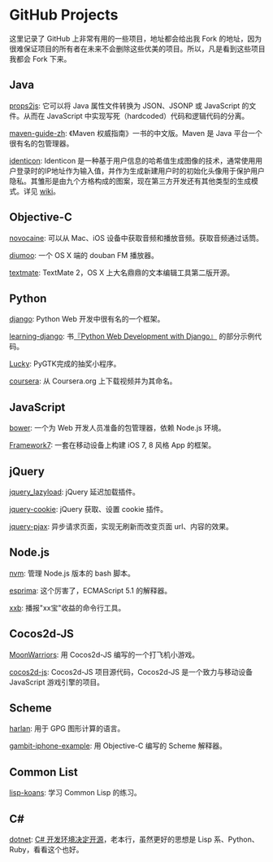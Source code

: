 GitHub Projects
===============

这里记录了 GitHub 上非常有用的一些项目，地址都会给出我 Fork 的地址，因为很难保证项目的所有者在未来不会删除这些优美的项目。所以，凡是看到这些项目我都会 Fork 下来。

Java
----

[props2js][1]: 它可以将 Java 属性文件转换为 JSON、JSONP 或 JavaScript 的文件。从而在 JavaScript 中实现写死（hardcoded）代码和逻辑代码的分离。

[maven-guide-zh][9]: 《Maven 权威指南》一书的中文版。Maven 是 Java 平台一个很有名的包管理器。

[identicon][12]: Identicon 是一种基于用户信息的哈希值生成图像的技术，通常使用用户登录时的IP地址作为输入值，并作为生成新建用户时的初始化头像用于保护用户隐私。其雏形是由九个方格构成的图案，现在第三方开发还有其他类型的生成模式。详见 [wiki][13]。

Objective-C
-----------

[novocaine][2]: 可以从 Mac、iOS 设备中获取音频和播放音频。获取音频通过话筒。

[diumoo][3]: 一个 OS X 端的 douban FM 播放器。

[textmate][18]: TextMate 2，OS X 上大名鼎鼎的文本编辑工具第二版开源。

Python
------

[django][4]: Python Web 开发中很有名的一个框架。

[learning-django][5]: 书[『Python Web Development with Django』][6] 的部分示例代码。

[Lucky][7]: PyGTK完成的抽奖小程序。

[coursera][8]: 从 Coursera.org 上下载视频并为其命名。

JavaScript
----------

[bower][14]: 一个为 Web 开发人员准备的包管理器，依赖 Node.js 环境。

[Framework7][15]: 一套在移动设备上构建 iOS 7, 8 风格 App 的框架。

jQuery
------

[jquery_lazyload][17]: jQuery 延迟加载插件。

[jquery-cookie][20]: jQuery 获取、设置 cookie 插件。

[jquery-pjax][26]: 异步请求页面，实现无刷新而改变页面 url、内容的效果。

Node.js
-------

[nvm][24]: 管理 Node.js 版本的 bash 脚本。

[esprima][25]: 这个厉害了，ECMAScript 5.1 的解释器。

[xxb][23]: 播报"xx宝"收益的命令行工具。

Cocos2d-JS
----------

[MoonWarriors][10]: 用 Cocos2d-JS 编写的一个打飞机小游戏。

[cocos2d-js][11]: Cocos2d-JS 项目源代码，Cocos2d-JS 是一个致力与移动设备 JavaScript 游戏引擎的项目。

Scheme
------

[harlan][16]: 用于 GPG 图形计算的语言。

[gambit-iphone-example][27]: 用 Objective-C 编写的 Scheme 解释器。

Common List
-----------

[lisp-koans][19]: 学习 Common Lisp 的练习。

C#
---

[dotnet][21]: [C# 开发环境决定开源][22]，老本行，虽然更好的思想是 Lisp 系、Python、Ruby，看看这个也好。

[1]: https://github.com/Ju2ender/props2js
[2]: https://github.com/Ju2ender/novocaine
[3]: https://github.com/Ju2ender/diumoo
[4]: https://github.com/Ju2ender/django
[5]: https://github.com/Ju2ender/learning-django
[6]: http://book.douban.com/review/5465791/
[7]: https://github.com/Ju2ender/Lucky
[8]: https://github.com/Ju2ender/coursera
[9]: https://github.com/Ju2ender/maven-guide-zh
[10]: https://github.com/Ju2ender/MoonWarriors
[11]: https://github.com/Ju2ender/cocos2d-js
[12]: https://github.com/Ju2ender/identicon
[13]: http://zh.wikipedia.org/wiki/Identicon
[14]: https://github.com/bower/bower
[15]: https://github.com/nolimits4web/Framework7
[16]: https://github.com/Ju2ender/harlan
[17]: https://github.com/tuupola/jquery_lazyload
[18]: https://github.com/textmate/textmate
[19]: https://github.com/Ju2ender/lisp-koans
[20]: https://github.com/carhartl/jquery-cookie
[21]: https://github.com/microsoft/dotnet
[22]: http://news.cnblogs.com/n/508410/
[23]: https://github.com/Ju2ender/xxb
[24]: https://github.com/Ju2ender/nvm
[25]: https://github.com/Ju2ender/esprima
[26]: https://github.com/Ju2ender/jquery-pjax
[27]: https://github.com/Ju2ender/gambit-iphone-example

